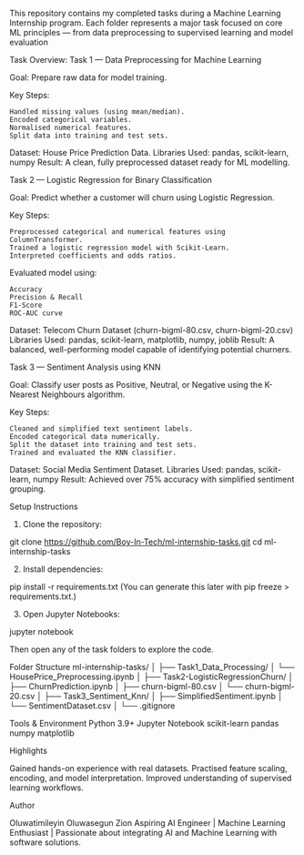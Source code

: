 This repository contains my completed tasks during a Machine Learning Internship program. 
Each folder represents a major task focused on core ML principles — from data preprocessing to supervised learning and model evaluation

Task Overview:
Task 1 — Data Preprocessing for Machine Learning

Goal: Prepare raw data for model training.

Key Steps:

    Handled missing values (using mean/median).
    Encoded categorical variables.
    Normalised numerical features.
    Split data into training and test sets.

Dataset: House Price Prediction Data.
Libraries Used: pandas, scikit-learn, numpy
Result: A clean, fully preprocessed dataset ready for ML modelling.


Task 2 — Logistic Regression for Binary Classification

Goal: Predict whether a customer will churn using Logistic Regression.

Key Steps:

    Preprocessed categorical and numerical features using ColumnTransformer.
    Trained a logistic regression model with Scikit-Learn.
    Interpreted coefficients and odds ratios.
    
Evaluated model using:

    Accuracy
    Precision & Recall
    F1-Score
    ROC-AUC curve

Dataset: Telecom Churn Dataset (churn-bigml-80.csv, churn-bigml-20.csv)
Libraries Used: pandas, scikit-learn, matplotlib, numpy, joblib
Result: A balanced, well-performing model capable of identifying potential churners.



Task 3 — Sentiment Analysis using KNN

Goal: Classify user posts as Positive, Neutral, or Negative using the K-Nearest Neighbours algorithm.

Key Steps:

    Cleaned and simplified text sentiment labels.
    Encoded categorical data numerically.
    Split the dataset into training and test sets.
    Trained and evaluated the KNN classifier.

Dataset: Social Media Sentiment Dataset.
Libraries Used: pandas, scikit-learn, numpy
Result: Achieved over 75% accuracy with simplified sentiment grouping.



Setup Instructions

1. Clone the repository:

git clone https://github.com/Boy-In-Tech/ml-internship-tasks.git
cd ml-internship-tasks


2. Install dependencies:

pip install -r requirements.txt
(You can generate this later with pip freeze > requirements.txt.)

3. Open Jupyter Notebooks:

jupyter notebook

Then open any of the task folders to explore the code.

Folder Structure
ml-internship-tasks/
│
├── Task1_Data_Processing/
│   └── HousePrice_Preprocessing.ipynb
│
├── Task2-LogisticRegressionChurn/
│   ├── ChurnPrediction.ipynb
│   ├── churn-bigml-80.csv
│   └── churn-bigml-20.csv
│
├── Task3_Sentiment_Knn/
│   ├── SimplifiedSentiment.ipynb
│   └── SentimentDataset.csv
│
└── .gitignore

Tools & Environment
Python 3.9+
Jupyter Notebook
scikit-learn
pandas
numpy
matplotlib



Highlights

Gained hands-on experience with real datasets.
Practised feature scaling, encoding, and model interpretation.
Improved understanding of supervised learning workflows.



Author

Oluwatimileyin Oluwasegun Zion
Aspiring AI Engineer | Machine Learning Enthusiast | Passionate about integrating AI and Machine Learning with software solutions.
